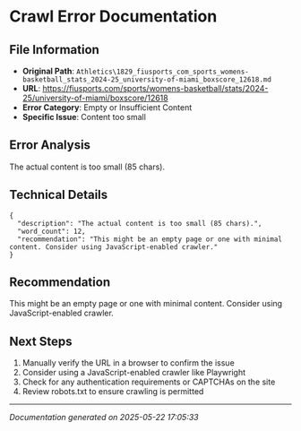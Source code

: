# Crawl Error Documentation

## File Information
- **Original Path**: `Athletics\1829_fiusports_com_sports_womens-basketball_stats_2024-25_university-of-miami_boxscore_12618.md`
- **URL**: https://fiusports.com/sports/womens-basketball/stats/2024-25/university-of-miami/boxscore/12618
- **Error Category**: Empty or Insufficient Content
- **Specific Issue**: Content too small

## Error Analysis
The actual content is too small (85 chars).

## Technical Details
```
{
  "description": "The actual content is too small (85 chars).",
  "word_count": 12,
  "recommendation": "This might be an empty page or one with minimal content. Consider using JavaScript-enabled crawler."
}
```

## Recommendation
This might be an empty page or one with minimal content. Consider using JavaScript-enabled crawler.

## Next Steps
1. Manually verify the URL in a browser to confirm the issue
2. Consider using a JavaScript-enabled crawler like Playwright
3. Check for any authentication requirements or CAPTCHAs on the site
4. Review robots.txt to ensure crawling is permitted

---
*Documentation generated on 2025-05-22 17:05:33*
